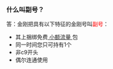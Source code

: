 ### 什么叫副号？
答：金刚把具有以下特征的金刚号叫<font color="red">副号</font>：
- 其上捆绑免费[ 小额流量 ](https://a2zitpro.github.io/web/什么是小额流量)包
- 同一时间您只可持有1个
- 非c9开头
- 偶尔连通使用
